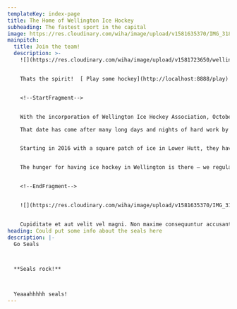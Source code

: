 ```yaml
---
templateKey: index-page
title: The Home of Wellington Ice Hockey
subheading: The fastest sport in the capital
image: https://res.cloudinary.com/wiha/image/upload/v1581635370/IMG_3183_jhoftu.jpg
mainpitch:
  title: Join the team!
  description: >-
    ![](https://res.cloudinary.com/wiha/image/upload/v1581723650/wellington-hockey_nydx3z.jpg)


    Thats the spirit!  [ Play some hockey](http://localhost:8888/play)


    <!--StartFragment-->


    With the incorporation of Wellington Ice Hockey Association, October 9 has become a date worth etching into the history books of New Zealand ice hockey.\

    That date has come after many long days and nights of hard work by those involved, driven solely by their passion for the game and their want to see it succeed.


    Starting in 2016 with a square patch of ice in Lower Hutt, they have now transformed the ‘Frosty Spot’ into a fully functional rink with zamboni included. With these recent developments it is now more realistic than ever to envision competitive ice hockey as a reality for the capital, rather than a pipe dream.


    The hunger for having ice hockey in Wellington is there – we regularly field questions from fans about when the NZIHL could expand to include a sixth team.


    <!--EndFragment-->


    ![](https://res.cloudinary.com/wiha/image/upload/v1581635370/IMG_3183_jhoftu.jpg)


    Cupiditate et aut velit vel magni. Non maxime consequuntur accusantium voluptatem quia tempore non quas. Voluptatum ipsa quasi nulla et delectus. Aut quia officia et adipisci nobis optio aliquam enim.
heading: Could put some info about the seals here
description: |-
  Go Seals



  **Seals rock!**



  Yeaaahhhhh seals!
---
```

